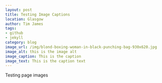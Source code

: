 ```yaml
---
layout: post
title: Testing Image Captions
location: Glasgow
author: Tim James
tags:
- github
- jekyll
category: blog
image_url: /img/blond-boxing-woman-in-black-punching-bag-930x620.jpg
image_alt: this is the image alt
image_caption: This is the caption
image_text: This is the caption text
---
```


Testing page images
